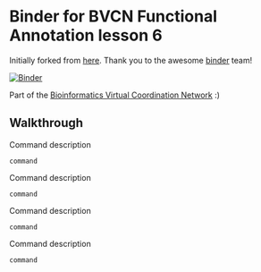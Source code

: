 # Binder for BVCN Functional Annotation lesson 6

Initially forked from [here](https://github.com/binder-examples/conda). Thank you to the awesome [binder](https://mybinder.org/) team!

[![Binder](https://mybinder.org/badge_logo.svg)](https://gesis.mybinder.org/binder/v2/gh/Arkadiy-Garber/bvcn-binder-kegg-koala/master?urlpath=lab)

Part of the [Bioinformatics Virtual Coordination Network](https://biovcnet.github.io/) :)


## Walkthrough

Command description

    command

Command description

    command

Command description

    command

Command description

    command



